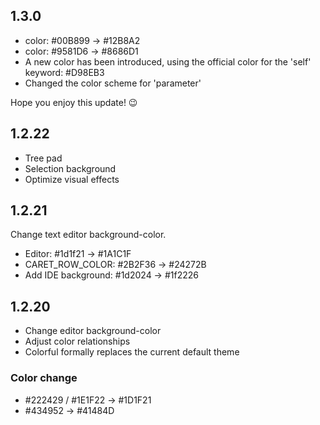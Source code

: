 ## 1.3.0

- color: #00B899 -> #12B8A2
- color: #9581D6 -> #8686D1
- A new color has been introduced, using the official color for the 'self' keyword: #D98EB3
- Changed the color scheme for 'parameter'

Hope you enjoy this update! 😉

## 1.2.22

- Tree pad
- Selection background
- Optimize visual effects

## 1.2.21

Change text editor background-color.

* Editor: #1d1f21 -> #1A1C1F
* CARET_ROW_COLOR: #2B2F36 -> #24272B
* Add IDE background: #1d2024 -> #1f2226

## 1.2.20

* Change editor background-color
* Adjust color relationships
* Colorful formally replaces the current default theme

### Color change

* #222429 / #1E1F22 -> #1D1F21
* #434952 -> #41484D
